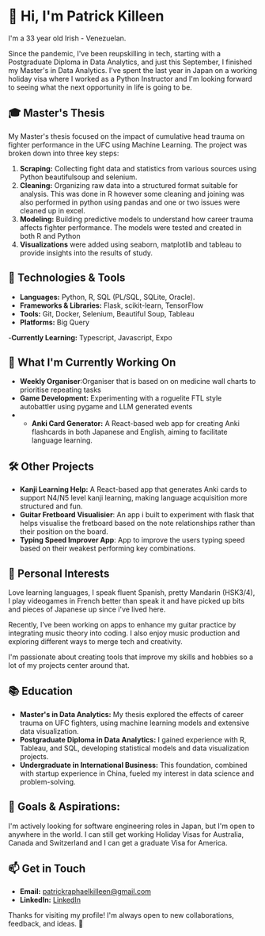 # 👋 Hi, I'm Patrick Killeen

I'm a 33 year old Irish - Venezuelan. 

Since the pandemic, I've been reupskilling in tech, starting with a Postgraduate Diploma in Data Analytics, and just this September, I finished my Master's in Data Analytics.
I've spent the last year in Japan on a working holiday visa  where I worked as a Python Instructor and I'm looking forward to seeing what the next opportunity in life is going to be. 

## 🎓 Master's Thesis
My Master's thesis focused on the impact of cumulative head trauma on fighter performance in the UFC using Machine Learning. The project was broken down into three key steps:

1. **Scraping:** Collecting fight data and statistics from various sources using Python beautifulsoup and selenium. 
2. **Cleaning:** Organizing raw data into a structured format suitable for analysis. This was done in R however some cleaning and joining was also performed in python using pandas and one or two issues were cleaned up in excel.
3. **Modeling:** Building predictive models to understand how career trauma affects fighter performance. The models were tested and created in both R and Python
4. **Visualizations** were added using seaborn, matplotlib and tableau to provide insights into the results of study.

## 🔧 Technologies & Tools
- **Languages:** Python, R,  SQL (PL/SQL, SQLite, Oracle).
- **Frameworks & Libraries:** Flask, scikit-learn, TensorFlow
- **Tools:** Git, Docker, Selenium, Beautiful Soup, Tableau
- **Platforms:** Big Query

-**Currently Learning:** Typescript, Javascript, Expo

## 🌱 What I'm Currently Working On
- **Weekly Organiser**:Organiser that is based on on medicine wall charts to prioritise repeating tasks
- **Game Development:** Experimenting with a roguelite FTL style autobattler using pygame and LLM generated events
- - **Anki Card Generator:** A React-based web app for creating Anki flashcards in both Japanese and English, aiming to facilitate language learning.

## 🛠️ Other Projects
- **Kanji Learning Help:** A React-based app that generates Anki cards to support N4/N5 level kanji learning, making language acquisition more structured and fun.
- **Guitar Fretboard Visualisier**: An app i built to experiment with flask that helps visualise the fretboard based on the note relationships rather than their position on the board.
- **Typing Speed Improver App**: App to improve the users typing speed based on their weakest performing key combinations. 


## 🎸 Personal Interests
Love learning languages, I speak fluent Spanish, pretty Mandarin (HSK3/4), I play videogames in French better than speak it and have picked up bits and pieces of Japanese up since i've lived here.

Recently, I’ve been working on apps to enhance my guitar practice by integrating music theory into coding. 
I also enjoy music production and exploring different ways to merge tech and creativity.

I'm passionate about creating tools that improve my skills and hobbies so a lot of my projects center around that. 

## 📚 Education
- **Master's in Data Analytics:** My thesis explored the effects of career trauma on UFC fighters, using machine learning models and extensive data visualization.
- **Postgraduate Diploma in Data Analytics:** I gained experience with R, Tableau, and SQL, developing statistical models and data visualization projects.
- **Undergraduate in International Business:** This foundation, combined with startup experience in China, fueled my interest in data science and problem-solving.

## 🎯 Goals & Aspirations: 
I'm actively looking for software engineering roles in Japan, but I'm open to anywhere in the world. I can still get working Holiday Visas for Australia, Canada and Switzerland and I can get a graduate Visa for America.

## 📫 Get in Touch
- **Email:** patrickraphaelkilleen@gmail.com
- **LinkedIn:** [LinkedIn]([www.linkedin.com/in/patrickrk](https://www.linkedin.com/in/patrickrk/))

Thanks for visiting my profile! I'm always open to new collaborations, feedback, and ideas. 🚀

